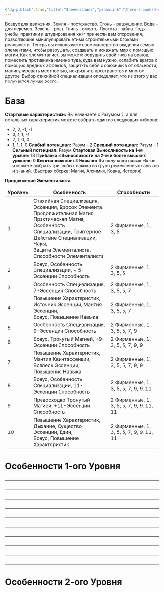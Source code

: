 ```yaml
---
{"dg-publish":true,"title":"Элементалист","permalink":"/hero-s-book/4-classes/4-9-elementalist/","dgPassFrontmatter":true}
---
```


Воздух для движения. Земля - постоянство. Огонь - разрушение. Вода - для перемен. Зелень - рост. Гниль - смерть. Пустота - тайна. Годы учебы, практики и штудирования книг принесли вам откровения, позволяющие манипулировать этими строительными блоками реальности. Теперь вы используете свое мастерство владения семью элементами, чтобы разрушать, создавать и искажать мир с помощью магии. 
Как элементалист, вы можете обрушить свой гнев на врагов, поместить противника именно туда, куда вам нужно, ослабить врагов с помощью вредных эффектов, защитить себя и союзников от опасности, манипулировать местностью, искривлять пространство и многое другое. Выбор стихийной специализации определяет, что из этого у вас получается лучше всего.
# База
**Стартовые характеристики:** Вы начинаете с Разумом 2, а для остальных характеристик можете выбрать один из следующих наборов: 
- 2, 2, -1, -1 
- 2, 1, 1, -1
- 2, 1, 0, 0
- 1, 1, 1, 0
**Слабый потенциал:** Разум - 2
**Средний потенциал:** Разум - 1
**Сильный потенциал:** Разум
**Стартовая Выносливость на 1-м уровне:** 18
**Прибавка к Выносливости на 2-м и более высоких уровнях:** 9
**Восстановления:** 8
**Навыки:** Вы получаете навык Магия и можете выбрать три любых навыка из групп ремесленных навыков и знаний. (Быстрая сборка: Магия, Алхимия, Ковка, История)

**Продвижение Элементалиста**

| Уровень | Особенность                                                                                                                                                                                                                    | Способности                              |
| ------- | ------------------------------------------------------------------------------------------------------------------------------------------------------------------------------------------------------------------------------ | ---------------------------------------- |
| 1       | Стихийная Специализация, Эссенция, Бросок Элемента, <br>Продолжительная Магия, Практическая Магия, Особенность <br>Специализации, Триггерное Действие Специализации, Чары, <br>Защита Элементалиста, Способности Элементалиста | 2 Фирменные, 1, 3, 5                     |
| 2       | Бонус, Особенность Специализации, + 5-Эссенции Способность                                                                                                                                                                     | 2 Фирменные, 1, 3, 5, 5                  |
| 3       | Особенность Специализации, 7-Эссенции Способность                                                                                                                                                                              | 2 Фирменные, 1, 3, 5, 5, 7               |
| 4       | Повышение Характеристик, Источник Эссенции, Мантия Эссенции, <br>Бонус, Повышение Навыка                                                                                                                                       | 2 Фирменные, 1, 3, 5, 5, 7               |
| 5       | Особенность Специализации, 9-Эссенции Способность                                                                                                                                                                              | 2 Фирменные, 1, 3, 5, 5, 7, 9            |
| 6       | Бонус, Тронутый Магией, +9-Эссенции Способность                                                                                                                                                                                | 2 Фирменные, 1, 3, 5, 5, 7, 9, 9         |
| 7       | Повышение Характеристик, Мантия Квинтэссенции, Всплеск Эссенции, <br>Повышение Навыка                                                                                                                                          | 2 Фирменные, 1, 3, 5, 5, 7, 9, 9         |
| 8       | Бонус, Особенность Специализации, 11-Эссенции Способность                                                                                                                                                                      | 2 Фирменные, 1, 3, 5, 5, 7, 9, 9, 11     |
| 9       | Превосходно Тронутый Магией, +11-Эссенции Способность                                                                                                                                                                          | 2 Фирменные, 1, 3, 5, 5, 7, 9, 9, 11, 11 |
| 10      | Повышение Характеристик, Дыхание, Существо Эссенции, Един, <br>Бонус, Повышение Характеристик                                                                                                                                  | 2 Фирменные, 1, 3, 5, 5, 7, 9, 9, 11, 11 |

# Особенности 1-ого Уровня
##
---
###
###
###
###
##
---
###
###
##
---
##
---
##
---
##
---
###
###
###
###
##
---
##
---
###
###
###
###
###
##
---
###
###
###
###
##
---
###
###
####
####

# Особенности 2-ого Уровня